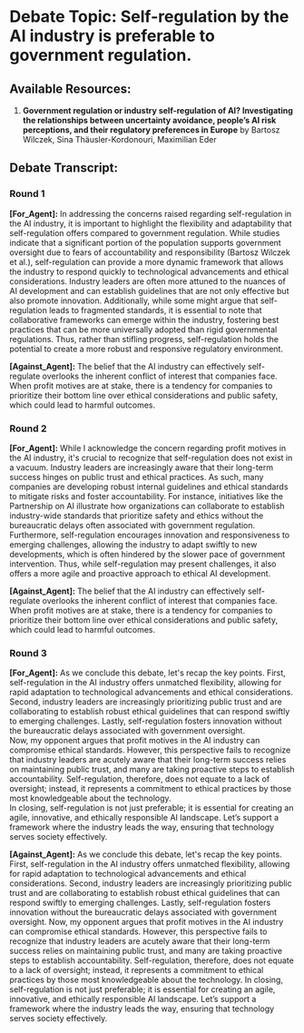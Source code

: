# Debate Topic: Self-regulation by the AI industry is preferable to government regulation.

## Available Resources:
1. **Government regulation or industry self-regulation of AI? Investigating the relationships between uncertainty avoidance, people’s AI risk perceptions, and their regulatory preferences in Europe** by Bartosz Wilczek, Sina Thäusler-Kordonouri, Maximilian Eder

## Debate Transcript:

### Round 1

**[For_Agent]:** In addressing the concerns raised regarding self-regulation in the AI industry, it is important to highlight the flexibility and adaptability that self-regulation offers compared to government regulation. While studies indicate that a significant portion of the population supports government oversight due to fears of accountability and responsibility (Bartosz Wilczek et al.), self-regulation can provide a more dynamic framework that allows the industry to respond quickly to technological advancements and ethical considerations. Industry leaders are often more attuned to the nuances of AI development and can establish guidelines that are not only effective but also promote innovation. Additionally, while some might argue that self-regulation leads to fragmented standards, it is essential to note that collaborative frameworks can emerge within the industry, fostering best practices that can be more universally adopted than rigid governmental regulations. Thus, rather than stifling progress, self-regulation holds the potential to create a more robust and responsive regulatory environment.

**[Against_Agent]:** The belief that the AI industry can effectively self-regulate overlooks the inherent conflict of interest that companies face. When profit motives are at stake, there is a tendency for companies to prioritize their bottom line over ethical considerations and public safety, which could lead to harmful outcomes.

### Round 2

**[For_Agent]:** While I acknowledge the concern regarding profit motives in the AI industry, it's crucial to recognize that self-regulation does not exist in a vacuum. Industry leaders are increasingly aware that their long-term success hinges on public trust and ethical practices. As such, many companies are developing robust internal guidelines and ethical standards to mitigate risks and foster accountability. For instance, initiatives like the Partnership on AI illustrate how organizations can collaborate to establish industry-wide standards that prioritize safety and ethics without the bureaucratic delays often associated with government regulation. Furthermore, self-regulation encourages innovation and responsiveness to emerging challenges, allowing the industry to adapt swiftly to new developments, which is often hindered by the slower pace of government intervention. Thus, while self-regulation may present challenges, it also offers a more agile and proactive approach to ethical AI development.

**[Against_Agent]:** The belief that the AI industry can effectively self-regulate overlooks the inherent conflict of interest that companies face. When profit motives are at stake, there is a tendency for companies to prioritize their bottom line over ethical considerations and public safety, which could lead to harmful outcomes.

### Round 3

**[For_Agent]:** As we conclude this debate, let's recap the key points. First, self-regulation in the AI industry offers unmatched flexibility, allowing for rapid adaptation to technological advancements and ethical considerations. Second, industry leaders are increasingly prioritizing public trust and are collaborating to establish robust ethical guidelines that can respond swiftly to emerging challenges. Lastly, self-regulation fosters innovation without the bureaucratic delays associated with government oversight.  
Now, my opponent argues that profit motives in the AI industry can compromise ethical standards. However, this perspective fails to recognize that industry leaders are acutely aware that their long-term success relies on maintaining public trust, and many are taking proactive steps to establish accountability. Self-regulation, therefore, does not equate to a lack of oversight; instead, it represents a commitment to ethical practices by those most knowledgeable about the technology.  
In closing, self-regulation is not just preferable; it is essential for creating an agile, innovative, and ethically responsible AI landscape. Let’s support a framework where the industry leads the way, ensuring that technology serves society effectively.

**[Against_Agent]:** As we conclude this debate, let's recap the key points. First, self-regulation in the AI industry offers unmatched flexibility, allowing for rapid adaptation to technological advancements and ethical considerations. Second, industry leaders are increasingly prioritizing public trust and are collaborating to establish robust ethical guidelines that can respond swiftly to emerging challenges. Lastly, self-regulation fosters innovation without the bureaucratic delays associated with government oversight.
Now, my opponent argues that profit motives in the AI industry can compromise ethical standards. However, this perspective fails to recognize that industry leaders are acutely aware that their long-term success relies on maintaining public trust, and many are taking proactive steps to establish accountability. Self-regulation, therefore, does not equate to a lack of oversight; instead, it represents a commitment to ethical practices by those most knowledgeable about the technology.
In closing, self-regulation is not just preferable; it is essential for creating an agile, innovative, and ethically responsible AI landscape. Let’s support a framework where the industry leads the way, ensuring that technology serves society effectively.